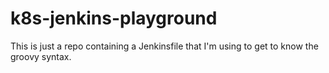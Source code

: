 # k8s-jenkins-playground

This is just a repo containing a Jenkinsfile that I'm using to get to know the
groovy syntax.
